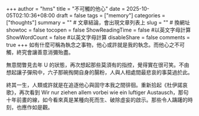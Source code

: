 +++
author = "hms"
title = "不可觸的他心"
date = 2025-10-05T02:10:36+08:00
draft = false
tags = ["memory"]
categories = ["thoughts"]
summary = ""  # 文章結論，會出現文章列表上
slug = ""      # 換網址
showtoc = false
tocopen = false
ShowReadingTime = false #以英文字母計算
ShowWordCount = false #以英文字母計算
disableShare = false
comments = true
+++
如有什麼可稱為執念之事物，他心或許就是我的執念。而他心之不可觸，終究會讓善意消彌殆盡。

無意間瞥見去年 U 的狀態，再次想起那些莫須有的指控，覺得實在很可笑。不由想起讓子彈飛中，六子那碗掏開自身的腸粉，人與人相處間最悲哀的事莫過於此。

終其一生，人類或許就是在追逐他心與固守本我之間徘徊。重新拾起《杜伊諾哀歌》，再次看到 Wir nur ziehen allem vorbei wie ein luftiger Austausch，那句十年前畫的線，如今看來真是某種向死而生、破除虛妄的啟示。那些令人躊躇的時刻，也應作如是觀。

